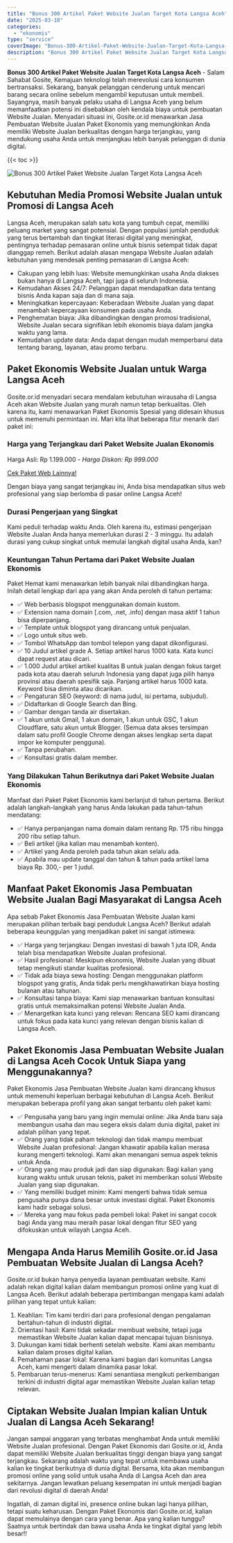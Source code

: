 ```yaml
---
title: "Bonus 300 Artikel Paket Website Jualan Target Kota Langsa Aceh"
date: "2025-03-18"
categories: 
  - "ekonomis"
type: "service"
coverImage: "Bonus-300-Artikel-Paket-Website-Jualan-Target-Kota-Langsa-Aceh.png"
description: "Bonus 300 Artikel Paket Website Jualan Target Kota Langsa Aceh. Ingatlah, di zaman digital ini, presence online bukan lagi hanya pilihan, tetapi suatu keharu..."
---
```


**Bonus 300 Artikel Paket Website Jualan Target Kota Langsa Aceh** - Salam Sahabat Gosite, Kemajuan teknologi telah merevolusi cara konsumen bertransaksi. Sekarang, banyak pelanggan cenderung untuk mencari barang secara online sebelum mengambil keputusan untuk membeli. Sayangnya, masih banyak pelaku usaha di Langsa Aceh yang belum memanfaatkan potensi ini disebabkan oleh kendala biaya untuk pembuatan Website Jualan. Menyadari situasi ini, Gosite.or.id menawarkan Jasa Pembuatan Website Jualan Paket Ekonomis yang memungkinkan Anda memiliki Website Jualan berkualitas dengan harga terjangkau, yang mendukung usaha Anda untuk menjangkau lebih banyak pelanggan di dunia digital.

{{< toc >}}

![Bonus 300 Artikel Paket Website Jualan Target Kota Langsa Aceh](/images/ekonomis/Bonus-300-Artikel-Paket-Website-Jualan-Target-Kota-Langsa-Aceh.png)

## Kebutuhan Media Promosi Website Jualan untuk Promosi di Langsa Aceh

Langsa Aceh, merupakan salah satu kota yang tumbuh cepat, memiliki peluang market yang sangat potensial. Dengan populasi jumlah penduduk yang terus bertambah dan tingkat literasi digital yang meningkat, pentingnya terhadap pemasaran online untuk bisnis setempat tidak dapat dianggap remeh. Berikut adalah alasan mengapa Website Jualan adalah kebutuhan yang mendesak penting pemasaran di Langsa Aceh:

- Cakupan yang lebih luas: Website memungkinkan usaha Anda diakses bukan hanya di Langsa Aceh, tapi juga di seluruh Indonesia.
- Kemudahan Akses 24/7: Pelanggan dapat mendapatkan data tentang bisnis Anda kapan saja dan di mana saja.
- Meningkatkan kepercayaan: Keberadaan Website Jualan yang dapat menambah kepercayaan konsumen pada usaha Anda.
- Penghematan biaya: Jika dibandingkan dengan promosi tradisional, Website Jualan secara signifikan lebih ekonomis biaya dalam jangka waktu yang lama.
- Kemudahan update data: Anda dapat dengan mudah memperbarui data tentang barang, layanan, atau promo terbaru.

## Paket Ekonomis Website Jualan untuk Warga Langsa Aceh

Gosite.or.id menyadari secara mendalam kebutuhan wirausaha di Langsa Aceh akan Website Jualan yang murah namun tetap berkualitas. Oleh karena itu, kami menawarkan Paket Ekonomis Spesial yang didesain khusus untuk memenuhi permintaan ini. Mari kita lihat beberapa fitur menarik dari paket ini:

### Harga yang Terjangkau dari Paket Website Jualan Ekonomis

<a class="cta-button">Harga Asli: Rp 1.199.000 - <em>Harga Diskon: Rp 999.000</em></a>

<a href="/jasa-web/" class="cta-button">Cek Paket Web Lainnya!</a>

Dengan biaya yang sangat terjangkau ini, Anda bisa mendapatkan situs web profesional yang siap berlomba di pasar online Langsa Aceh!

### Durasi Pengerjaan yang Singkat

Kami peduli terhadap waktu Anda. Oleh karena itu, estimasi pengerjaan Website Jualan Anda hanya memerlukan durasi 2 - 3 minggu. Itu adalah durasi yang cukup singkat untuk memulai langkah digital usaha Anda, kan?

### Keuntungan Tahun Pertama dari Paket Website Jualan Ekonomis

Paket Hemat kami menawarkan lebih banyak nilai dibandingkan harga. Inilah detail lengkap dari apa yang akan Anda peroleh di tahun pertama:

- ✅ Web berbasis blogspot menggunakan domain kustom.
- ✅ Extension nama domain \[.com, .net, .info\] dengan masa aktif 1 tahun bisa diperpanjang.
- ✅ Template untuk blogspot yang dirancang untuk penjualan.
- ✅ Logo untuk situs web.
- ✅ Tombol WhatsApp dan tombol telepon yang dapat dikonfigurasi.
- ✅ 10 Judul artikel grade A. Setiap artikel harus 1000 kata. Kata kunci dapat request atau dicari.
- ✅ 1.000 Judul artikel artikel kualitas B untuk jualan dengan fokus target pada kota atau daerah seluruh Indonesia yang dapat juga pilih hanya provinsi atau daerah spesifik saja. Panjang artikel harus 1000 kata. Keyword bisa diminta atau dicarikan.
- ✅ Pengaturan SEO (keyword: di nama judul, isi pertama, subjudul).
- ✅ Didaftarkan di Google Search dan Bing.
- ✅ Gambar dengan tanda air disertakan.
- ✅ 1 akun untuk Gmail, 1 akun domain, 1 akun untuk GSC, 1 akun Cloudflare, satu akun untuk Blogger. (Semua data akses tersimpan dalam satu profil Google Chrome dengan akses lengkap serta dapat impor ke komputer pengguna).
- ✅ Tanpa perubahan.
- ✅ Konsultasi gratis dalam member.

### Yang Dilakukan Tahun Berikutnya dari Paket Website Jualan Ekonomis

Manfaat dari Paket Paket Ekonomis kami berlanjut di tahun pertama. Berikut adalah langkah-langkah yang harus Anda lakukan pada tahun-tahun mendatang:

- ✅ Hanya perpanjangan nama domain dalam rentang Rp. 175 ribu hingga 200 ribu setiap tahun.
- ✅ Beli artikel (jika kalian mau menambah konten).
- ✅ Artikel yang Anda peroleh pada tahun akan selalu ada.
- ✅ Apabila mau update tanggal dan tahun & tahun pada artikel lama biaya Rp. 300,- per 1 judul.

## Manfaat Paket Ekonomis Jasa Pembuatan Website Jualan Bagi Masyarakat di Langsa Aceh

Apa sebab Paket Ekonomis Jasa Pembuatan Website Jualan kami merupakan pilihan terbaik bagi penduduk Langsa Aceh? Berikut adalah beberapa keunggulan yang menjadikan paket ini sangat istimewa:

- ✅ Harga yang terjangkau: Dengan investasi di bawah 1 juta IDR, Anda telah bisa mendapatkan Website Jualan profesional.
- ✅ Hasil profesional: Meskipun ekonomis, Website Jualan yang dibuat tetap mengikuti standar kualitas profesional.
- ✅ Tidak ada biaya sewa hosting: Dengan menggunakan platform blogspot yang gratis, Anda tidak perlu mengkhawatirkan biaya hosting bulanan atau tahunan.
- ✅ Konsultasi tanpa biaya: Kami siap menawarkan bantuan konsultasi gratis untuk memaksimalkan potensi Website Jualan Anda.
- ✅ Menargetkan kata kunci yang relevan: Rencana SEO kami dirancang untuk fokus pada kata kunci yang relevan dengan bisnis kalian di Langsa Aceh.

## Paket Ekonomis Jasa Pembuatan Website Jualan di Langsa Aceh Cocok Untuk Siapa yang Menggunakannya?

Paket Ekonomis Jasa Pembuatan Website Jualan kami dirancang khusus untuk memenuhi keperluan berbagai kebutuhan di Langsa Aceh. Berikut merupakan beberapa profil yang akan sangat terbantu oleh paket kami:

- ✅ Pengusaha yang baru yang ingin memulai online: Jika Anda baru saja membangun usaha dan mau segera eksis dalam dunia digital, paket ini adalah pilihan yang tepat.
- ✅ Orang yang tidak paham teknologi dan tidak mampu membuat Website Jualan profesional: Jangan khawatir apabila kalian merasa kurang mengerti teknologi. Kami akan menangani semua aspek teknis untuk Anda.
- ✅ Orang yang mau produk jadi dan siap digunakan: Bagi kalian yang kurang waktu untuk urusan teknis, paket ini memberikan solusi Website Jualan yang siap digunakan.
- ✅ Yang memiliki budget minim: Kami mengerti bahwa tidak semua pengusaha punya dana besar untuk investasi digital. Paket Ekonomis kami hadir sebagai solusi.
- ✅ Mereka yang mau fokus pada pembeli lokal: Paket ini sangat cocok bagi Anda yang mau meraih pasar lokal dengan fitur SEO yang difokuskan untuk wilayah Langsa Aceh.

## Mengapa Anda Harus Memilih Gosite.or.id Jasa Pembuatan Website Jualan di Langsa Aceh?

Gosite.or.id bukan hanya penyedia layanan pembuatan website. Kami adalah rekan digital kalian dalam membangun promosi online yang kuat di Langsa Aceh. Berikut adalah beberapa pertimbangan mengapa kami adalah pilihan yang tepat untuk kalian:

1. Keahlian: Tim kami terdiri dari para profesional dengan pengalaman bertahun-tahun di industri digital.
2. Orientasi hasil: Kami tidak sekadar membuat website, tetapi juga memastikan Website Jualan kalian dapat mencapai tujuan bisnisnya.
3. Dukungan kami tidak berhenti setelah website. Kami akan membantu kalian dalam proses digital kalian.
4. Pemahaman pasar lokal: Karena kami bagian dari komunitas Langsa Aceh, kami mengerti dalam dinamika pasar lokal.
5. Pembaruan terus-menerus: Kami senantiasa mengikuti perkembangan terkini di industri digital agar memastikan Website Jualan kalian tetap relevan.

## Ciptakan Website Jualan Impian kalian Untuk Jualan di Langsa Aceh Sekarang!

Jangan sampai anggaran yang terbatas menghambat Anda untuk memiliki Website Jualan profesional. Dengan Paket Ekonomis dari Gosite.or.id, Anda dapat memiliki Website Jualan berkualitas tinggi dengan biaya yang sangat terjangkau. Sekarang adalah waktu yang tepat untuk membawa usaha kalian ke tingkat berikutnya di dunia digital. Bersama, kita akan membangun promosi online yang solid untuk usaha Anda di Langsa Aceh dan area sekitarnya. Jangan lewatkan peluang kesempatan ini untuk menjadi bagian dari revolusi digital di daerah Anda!

Ingatlah, di zaman digital ini, presence online bukan lagi hanya pilihan, tetapi suatu keharusan. Dengan Paket Ekonomis dari Gosite.or.id, kalian dapat memulainya dengan cara yang benar. Apa yang kalian tunggu? Saatnya untuk bertindak dan bawa usaha Anda ke tingkat digital yang lebih besar!!